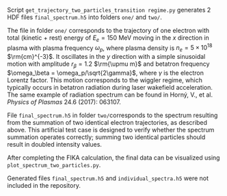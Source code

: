 Script `get_trajectory_two_particles_transition regime.py` generates 2 HDF files `final_spectrum.h5` into folders `one/` and `two/`. 

The file in folder `one/` corresponds to the trajectory of one electron with total (kinetic + rest) energy of $E_{e}=150$ MeV moving in the $x$ direction in plasma with plasma frequency $\omega_p$, where plasma density is $n_e=5\times 10^{18}$ $\rm{cm}^{-3}$. It oscillates in the $y$ direction with a simple sinusoidal motion with amplitude $r_\beta=1.2$ $\rm{\upmu m}$ and betatron frequency $\omega_\beta = \omega_p/\sqrt{2\gamma}$, where $\gamma$ is the electron Lorentz factor. This motion corresponds to the wiggler regime, which typically occurs in betatron radiation during laser wakefield acceleration.
The same example of radiation spectrum can be found in Horný, V., et al. <em>Physics of Plasmas</em> 24.6 (2017): 063107.

File `final_spectrum.h5` in folder `two/`corresponds to the spectrum resulting from the summation of two identical electron trajectories, as described above. This artificial test case is designed to verify whether the spectrum summation operates correctly; summing two identical particles should result in doubled intensity values.

After completing the FIKA calculation, the final data can be visualized using `plot_spectrum_two_particles.py`. 

Generated files `final_spectrum.h5` and `individual_spectra.h5` were not included in the repository.
